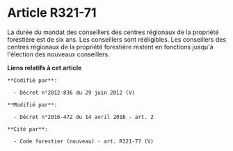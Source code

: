 # Article R321-71

La durée du mandat des conseillers des centres régionaux de la propriété forestière est de six ans. Les conseillers sont
rééligibles. Les conseillers des centres régionaux de la propriété forestière restent en fonctions jusqu'à l'élection des
nouveaux conseillers.

**Liens relatifs à cet article**

	**Codifié par**:

	  - Décret n°2012-836 du 29 juin 2012 (V)

	**Modifié par**:

	  - Décret n°2016-472 du 14 avril 2016 - art. 2

	**Cité par**:

	  - Code forestier (nouveau) - art. R321-77 (V)
